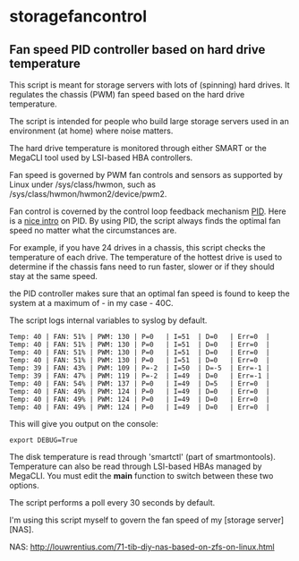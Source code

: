 storagefancontrol 
=================
Fan speed PID controller based on hard drive temperature
--------------------------------------------------------

This script is meant for storage servers with lots of (spinning) hard drives.
It regulates the chassis (PWM) fan speed based on the hard drive temperature. 

The script is intended for people who build large storage servers used in an
environment (at home) where noise matters.

The hard drive temperature is monitored through either SMART or the MegaCLI 
tool used by LSI-based HBA controllers. 

Fan speed is governed by PWM fan controls and sensors as supported by
Linux under /sys/class/hwmon, such as /sys/class/hwmon/hwmon2/device/pwm2.

Fan control is coverned by the control loop feedback mechanism [PID][pid].
Here is a [nice intro][video01] on PID. By using PID, the script always finds
the optimal fan speed no matter what the circumstances are.

[video01]: https://www.youtube.com/watch?v=UR0hOmjaHp0
[pid]: http://en.wikipedia.org/wiki/PID_controller  

For example, if you have 24 drives in a chassis, this script checks the temperature
of each drive. The temperature of the hottest drive is used to determine if the 
chassis fans need to run faster, slower or if they should stay at the same speed.

the PID controller makes sure that an optimal fan speed is found to keep the
system at a maximum of - in my case - 40C.

The script logs internal variables to syslog by default.

    Temp: 40 | FAN: 51% | PWM: 130 | P=0   | I=51  | D=0   | Err=0  |
    Temp: 40 | FAN: 51% | PWM: 130 | P=0   | I=51  | D=0   | Err=0  |
    Temp: 40 | FAN: 51% | PWM: 130 | P=0   | I=51  | D=0   | Err=0  |
    Temp: 40 | FAN: 51% | PWM: 130 | P=0   | I=51  | D=0   | Err=0  |
    Temp: 39 | FAN: 43% | PWM: 109 | P=-2  | I=50  | D=-5  | Err=-1 |
    Temp: 39 | FAN: 47% | PWM: 119 | P=-2  | I=49  | D=0   | Err=-1 |
    Temp: 40 | FAN: 54% | PWM: 137 | P=0   | I=49  | D=5   | Err=0  |
    Temp: 40 | FAN: 49% | PWM: 124 | P=0   | I=49  | D=0   | Err=0  |
    Temp: 40 | FAN: 49% | PWM: 124 | P=0   | I=49  | D=0   | Err=0  |
    Temp: 40 | FAN: 49% | PWM: 124 | P=0   | I=49  | D=0   | Err=0  |

This will give you output on the console:

    export DEBUG=True 

The disk temperature is read through 'smartctl' (part of smartmontools).
Temperature can also be read through LSI-based HBAs managed by MegaCLI.
You must edit the __main__ function to switch between these two options.

The script performs a poll every 30 seconds by default. 

I'm using this script myself to govern the fan speed of my [storage server][NAS].

NAS: http://louwrentius.com/71-tib-diy-nas-based-on-zfs-on-linux.html
